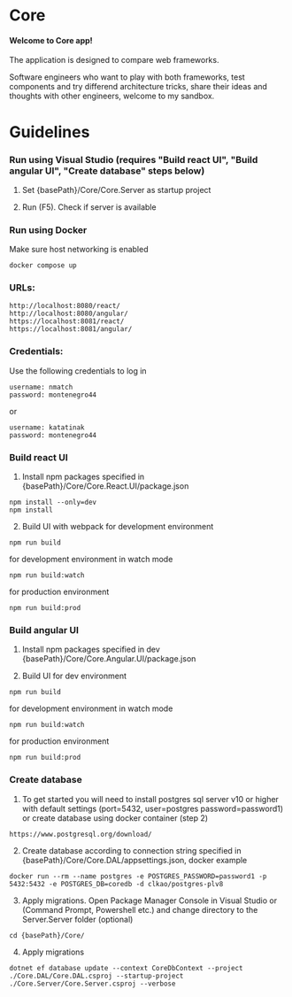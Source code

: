 # Core
<h4>Welcome to Core app!</h4>

<p>The application is designed to compare web frameworks. 
</p>
<p>Software engineers who want to play with both frameworks, test components and try differend architecture tricks, share their ideas and thoughts with other engineers, welcome to my sandbox.</p>


# Guidelines

<h3>Run using Visual Studio (requires "Build react UI", "Build angular UI", "Create database" steps below)</h3>

1. Set {basePath}/Core/Core.Server as startup project

2. Run (F5). Check if server is available

<h3>Run using Docker</h3>

Make sure host networking is enabled

```
docker compose up
```

<h3>URLs:</h3>

```
http://localhost:8080/react/
http://localhost:8080/angular/
https://localhost:8081/react/
https://localhost:8081/angular/
```

<h3>Credentials:</h3>

Use the following credentials to log in
```
username: nmatch
password: montenegro44
```
or
```
username: katatinak
password: montenegro44
```

<h3>Build react UI</h3>

1. Install npm packages specified in {basePath}/Core/Core.React.UI/package.json
```
npm install --only=dev
npm install
```

2. Build UI with webpack
for development environment
```
npm run build
```
for development environment in watch mode
```
npm run build:watch
```
for production environment
```
npm run build:prod
```

<h3>Build angular UI</h3>

1. Install npm packages specified in dev {basePath}/Core/Core.Angular.UI/package.json

2. Build UI
for dev environment
```
npm run build
```
for development environment in watch mode
```
npm run build:watch
```
for production environment
```
npm run build:prod
```

<h3>Create database</h3>

1. To get started you will need to install postgres sql server v10 or higher with default settings (port=5432, user=postgres password=password1) or create database using docker container (step 2)
```
https://www.postgresql.org/download/
```

2. Create database according to connection string specified in {basePath}/Core/Core.DAL/appsettings.json, docker example

```
docker run --rm --name postgres -e POSTGRES_PASSWORD=password1 -p 5432:5432 -e POSTGRES_DB=coredb -d clkao/postgres-plv8
```

3. Apply migrations. Open Package Manager Console in Visual Studio or (Command Prompt, Powershell etc.) and change directory to the Server.Server folder (optional)
```
cd {basePath}/Core/
```

4. Apply migrations
```
dotnet ef database update --context CoreDbContext --project ./Core.DAL/Core.DAL.csproj --startup-project ./Core.Server/Core.Server.csproj --verbose
```
